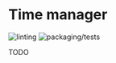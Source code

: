 # Time manager

![linting](https://github.com/krjakbrjak/time_management/workflows/.github/workflows/lint.yml/badge.svg)
![packaging/tests](https://github.com/krjakbrjak/time_management/workflows/.github/workflows/packaging.yml/badge.svg)

TODO

